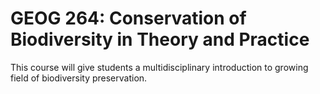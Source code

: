 # GEOG 264: Conservation of Biodiversity in Theory and Practice

This course will give students a multidisciplinary introduction to growing field of biodiversity preservation.